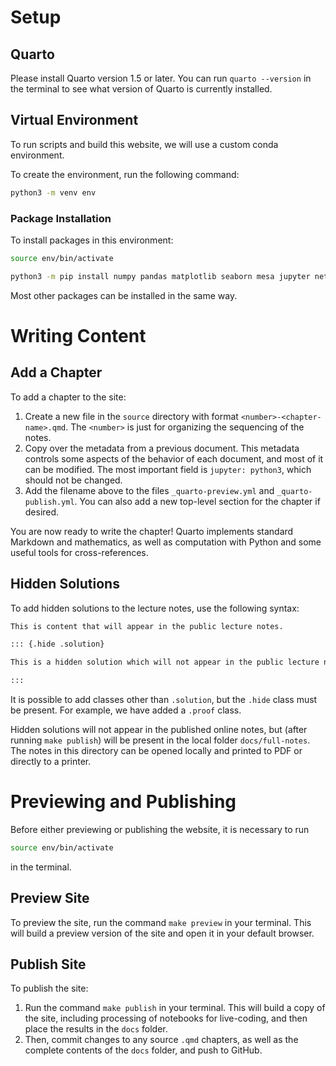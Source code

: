 # Setup

## Quarto 

Please install Quarto version 1.5 or later. You can run `quarto --version` in the terminal to see what version of Quarto is currently installed. 

## Virtual Environment

To run scripts and build this website, we will use a custom conda environment. 

To create the environment, run the following command:

```bash
python3 -m venv env
```

### Package Installation

To install packages in this environment:

```bash
source env/bin/activate

python3 -m pip install numpy pandas matplotlib seaborn mesa jupyter networkx scikit-learn scipy jupyter-cache
```

Most other packages can be installed in the same way. 

# Writing Content

## Add a Chapter

To add a chapter to the site: 

1. Create a new file in the `source` directory with format `<number>-<chapter-name>.qmd`. The `<number>` is just for organizing the sequencing of the notes. 
2. Copy over the metadata from a previous document. This metadata controls some aspects of the behavior of each document, and most of it can be modified. The most important field is `jupyter: python3`, which should not be changed. 
3. Add the filename above to the files `_quarto-preview.yml` and `_quarto-publish.yml`. You can also add a new top-level section for the chapter if desired. 

You are now ready to write the chapter! Quarto implements standard Markdown and mathematics, as well as computation with Python and some useful tools for cross-references. 

## Hidden Solutions 

To add hidden solutions to the lecture notes, use the following syntax: 

```markdown
This is content that will appear in the public lecture notes. 

::: {.hide .solution}

This is a hidden solution which will not appear in the public lecture notes. 

:::
```

It is possible to add classes other than `.solution`, but the `.hide` class must be present. For example, we have added a `.proof` class.

Hidden solutions will not appear in the published online notes, but (after running `make publish`) will be present in the local folder `docs/full-notes`. The notes in this directory can be opened locally and printed to PDF or directly to a printer.  

# Previewing and Publishing

Before either previewing or publishing the website, it is necessary to run 

```bash
source env/bin/activate
```

in the terminal. 

## Preview Site 

To preview the site, run the command `make preview` in your terminal. This will build a preview version of the site and open it in your default browser. 

## Publish Site 

To publish the site:

1. Run the command `make publish` in your terminal. This will build a copy of the site, including processing of notebooks for live-coding, and then place the results in the `docs` folder. 
2. Then, commit changes to any source `.qmd` chapters, as well as the complete contents of the `docs` folder, and push to GitHub. 



 
